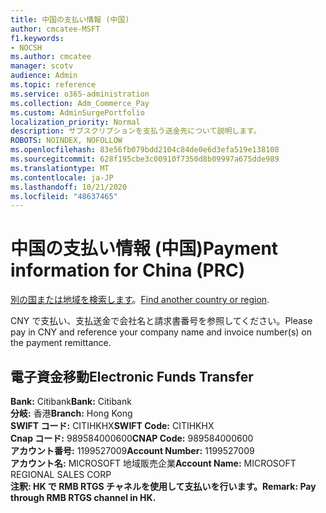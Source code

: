 ```yaml
---
title: 中国の支払い情報 (中国)
author: cmcatee-MSFT
f1.keywords:
- NOCSH
ms.author: cmcatee
manager: scotv
audience: Admin
ms.topic: reference
ms.service: o365-administration
ms.collection: Adm_Commerce_Pay
ms.custom: AdminSurgePortfolio
localization_priority: Normal
description: サブスクリプションを支払う送金先について説明します。
ROBOTS: NOINDEX, NOFOLLOW
ms.openlocfilehash: 83e56fb079bdd2104c84de0e6d3efa519e138108
ms.sourcegitcommit: 628f195cbe3c00910f7350d8b09997a675dde989
ms.translationtype: MT
ms.contentlocale: ja-JP
ms.lasthandoff: 10/21/2020
ms.locfileid: "48637465"
---
```

# <a name="payment-information-for-china-prc"></a><span data-ttu-id="97fa7-103">中国の支払い情報 (中国)</span><span class="sxs-lookup"><span data-stu-id="97fa7-103">Payment information for China (PRC)</span></span>

<span data-ttu-id="97fa7-104">[別の国または地域を検索します](../billing-and-payments/pay-for-your-subscription.md)。</span><span class="sxs-lookup"><span data-stu-id="97fa7-104">[Find another country or region](../billing-and-payments/pay-for-your-subscription.md).</span></span>

<span data-ttu-id="97fa7-105">CNY で支払い、支払送金で会社名と請求書番号を参照してください。</span><span class="sxs-lookup"><span data-stu-id="97fa7-105">Please pay in CNY and reference your company name and invoice number(s) on the payment remittance.</span></span>

## <a name="electronic-funds-transfer"></a><span data-ttu-id="97fa7-106">電子資金移動</span><span class="sxs-lookup"><span data-stu-id="97fa7-106">Electronic Funds Transfer</span></span>

<span data-ttu-id="97fa7-107">**Bank:** Citibank</span><span class="sxs-lookup"><span data-stu-id="97fa7-107">**Bank:** Citibank</span></span>  
<span data-ttu-id="97fa7-108">**分岐:** 香港</span><span class="sxs-lookup"><span data-stu-id="97fa7-108">**Branch:** Hong Kong</span></span>  
<span data-ttu-id="97fa7-109">**SWIFT コード:** CITIHKHX</span><span class="sxs-lookup"><span data-stu-id="97fa7-109">**SWIFT Code:** CITIHKHX</span></span>  
<span data-ttu-id="97fa7-110">**Cnap コード:** 989584000600</span><span class="sxs-lookup"><span data-stu-id="97fa7-110">**CNAP Code:** 989584000600</span></span>   
<span data-ttu-id="97fa7-111">**アカウント番号:** 1199527009</span><span class="sxs-lookup"><span data-stu-id="97fa7-111">**Account Number:** 1199527009</span></span>  
<span data-ttu-id="97fa7-112">**アカウント名:** MICROSOFT 地域販売企業</span><span class="sxs-lookup"><span data-stu-id="97fa7-112">**Account Name:** MICROSOFT REGIONAL SALES CORP</span></span>  
<span data-ttu-id="97fa7-113">**注釈: HK で RMB RTGS チャネルを使用して支払いを行います。**</span><span class="sxs-lookup"><span data-stu-id="97fa7-113">**Remark: Pay through RMB RTGS channel in HK.**</span></span>  